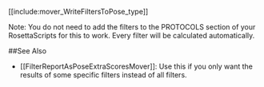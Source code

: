 [[include:mover_WriteFiltersToPose_type]]

Note: You do not need to add the filters to the PROTOCOLS section of your RosettaScripts for this to work. Every filter will be calculated automatically. 

##See Also

* [[FilterReportAsPoseExtraScoresMover]]: Use this if you only want the results of some specific filters instead of all filters. 